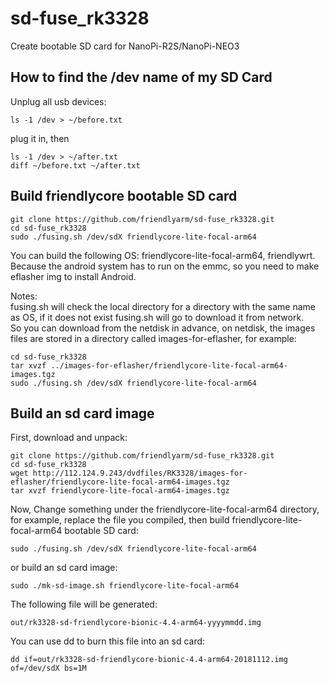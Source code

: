 # sd-fuse_rk3328
Create bootable SD card for NanoPi-R2S/NanoPi-NEO3

## How to find the /dev name of my SD Card
Unplug all usb devices:
```
ls -1 /dev > ~/before.txt
```
plug it in, then
```
ls -1 /dev > ~/after.txt
diff ~/before.txt ~/after.txt
```

## Build friendlycore bootable SD card
```
git clone https://github.com/friendlyarm/sd-fuse_rk3328.git
cd sd-fuse_rk3328
sudo ./fusing.sh /dev/sdX friendlycore-lite-focal-arm64
```
You can build the following OS: friendlycore-lite-focal-arm64, friendlywrt.  
Because the android system has to run on the emmc, so you need to make eflasher img to install Android.  

Notes:  
fusing.sh will check the local directory for a directory with the same name as OS, if it does not exist fusing.sh will go to download it from network.  
So you can download from the netdisk in advance, on netdisk, the images files are stored in a directory called images-for-eflasher, for example:
```
cd sd-fuse_rk3328
tar xvzf ../images-for-eflasher/friendlycore-lite-focal-arm64-images.tgz
sudo ./fusing.sh /dev/sdX friendlycore-lite-focal-arm64
```

## Build an sd card image
First, download and unpack:
```
git clone https://github.com/friendlyarm/sd-fuse_rk3328.git
cd sd-fuse_rk3328
wget http://112.124.9.243/dvdfiles/RK3328/images-for-eflasher/friendlycore-lite-focal-arm64-images.tgz
tar xvzf friendlycore-lite-focal-arm64-images.tgz
```
Now,  Change something under the friendlycore-lite-focal-arm64 directory, 
for example, replace the file you compiled, then build friendlycore-lite-focal-arm64 bootable SD card: 
```
sudo ./fusing.sh /dev/sdX friendlycore-lite-focal-arm64
```
or build an sd card image:
```
sudo ./mk-sd-image.sh friendlycore-lite-focal-arm64
```
The following file will be generated:  
```
out/rk3328-sd-friendlycore-bionic-4.4-arm64-yyyymmdd.img
```
You can use dd to burn this file into an sd card:
```
dd if=out/rk3328-sd-friendlycore-bionic-4.4-arm64-20181112.img of=/dev/sdX bs=1M
```
